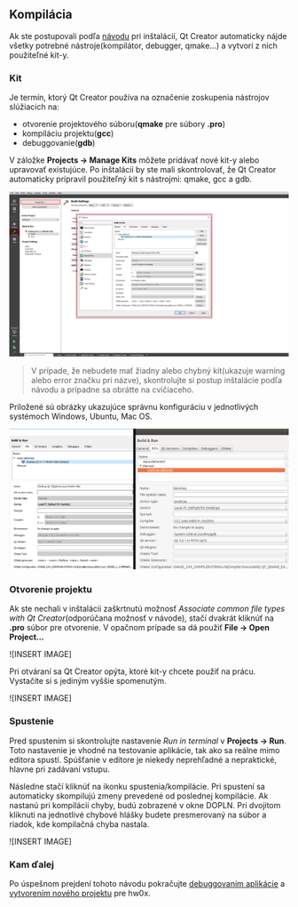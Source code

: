 ## Kompilácia

Ak ste postupovali podľa [návodu](/qt-creator/installation.md) pri inštalácií, Qt Creator automaticky nájde všetky potrebné nástroje(kompilátor, debugger, qmake...) a vytvorí z nich použiteľné kit-y.

### Kit

Je termín, ktorý Qt Creator používa na označenie zoskupenia nástrojov slúžiacich na:
- otvorenie projektového súboru(**qmake** pre súbory **.pro**)
- kompiláciu projektu(**gcc**)
- debuggovanie(**gdb**)

V záložke **Projects → Manage Kits** môžete pridávať nové kit-y alebo upravovať existujúce. Po inštalácii by ste mali skontrolovať, že Qt Creator automaticky pripravil použiteľný kit s nástrojmi: qmake, gcc a gdb. 

![](/images/qt-creator/setup_01.png)

> V prípade, že nebudete mať žiadny alebo chybný kit(ukazuje warning alebo error značku pri názve), skontrolujte si postup inštalácie podľa návodu a prípadne sa obrátte na cvičiaceho.

Priložené sú obrázky ukazujúce správnu konfiguráciu v jednotlivých systémoch Windows, Ubuntu, Mac OS.

![](/images/qt-creator/setup_02.png)

### Otvorenie projektu

Ak ste nechali v inštalácii zaškrtnutú možnosť *Associate common file types with Qt Creator*(odporúčana možnosť v návode), stačí dvakrát kliknúť na **.pro** súbor pre otvorenie. V opačnom prípade sa dá použiť **File → Open Project...**

![INSERT IMAGE]

Pri otváraní sa Qt Creator opýta, ktoré kit-y chcete použiť na prácu. Vystačíte si s jediným vyššie spomenutým.

![INSERT IMAGE]

### Spustenie

Pred spustením si skontrolujte nastavenie *Run in terminal* v **Projects → Run**. Toto nastavenie je vhodné na testovanie aplikácie, tak ako sa reálne mimo editora spustí. Spúšťanie v editore je niekedy neprehľadné a nepraktické, hlavne pri zadávaní vstupu.

Následne stačí kliknúť na ikonku spustenia/kompilácie. Pri spustení sa automaticky skompilujú zmeny prevedené od poslednej kompilácie. Ak nastanú pri kompilácii chyby, budú zobrazené v okne DOPLN. Pri dvojitom kliknuti na jednotlivé chybové hlášky budete presmerovaný na súbor a riadok, kde kompilačná chyba nastala.

![INSERT IMAGE]

### Kam ďalej

Po úspešnom prejdení tohoto návodu pokračujte [debuggovaním aplikácie](/qt-creator/debug.md) a [vytvorením nového projektu](/qt-creator.create.md) pre hw0x.